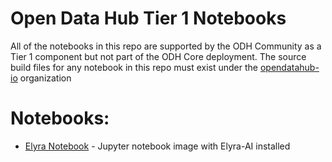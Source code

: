 Open Data Hub Tier 1 Notebooks
===

All of the notebooks in this repo are supported by the ODH Community as a Tier 1 component but not part of the ODH Core deployment.
The source build files for any notebook in this repo must exist under the [opendatahub-io](https://github.com/opendatahub-io) organization

Notebooks:
===
* [Elyra Notebook](https://github.com/opendatahub-io/s2i-lab-elyra) - Jupyter notebook image with Elyra-AI installed
